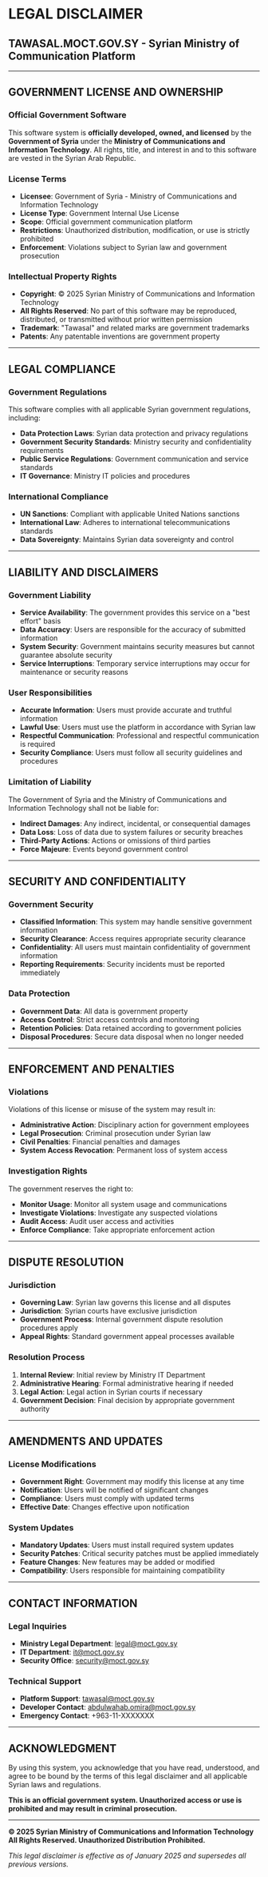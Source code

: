 # LEGAL DISCLAIMER
## TAWASAL.MOCT.GOV.SY - Syrian Ministry of Communication Platform

---

## GOVERNMENT LICENSE AND OWNERSHIP

### Official Government Software
This software system is **officially developed, owned, and licensed** by the **Government of Syria** under the **Ministry of Communications and Information Technology**. All rights, title, and interest in and to this software are vested in the Syrian Arab Republic.

### License Terms
- **Licensee**: Government of Syria - Ministry of Communications and Information Technology
- **License Type**: Government Internal Use License
- **Scope**: Official government communication platform
- **Restrictions**: Unauthorized distribution, modification, or use is strictly prohibited
- **Enforcement**: Violations subject to Syrian law and government prosecution

### Intellectual Property Rights
- **Copyright**: © 2025 Syrian Ministry of Communications and Information Technology
- **All Rights Reserved**: No part of this software may be reproduced, distributed, or transmitted without prior written permission
- **Trademark**: "Tawasal" and related marks are government trademarks
- **Patents**: Any patentable inventions are government property

---

## LEGAL COMPLIANCE

### Government Regulations
This software complies with all applicable Syrian government regulations, including:
- **Data Protection Laws**: Syrian data protection and privacy regulations
- **Government Security Standards**: Ministry security and confidentiality requirements
- **Public Service Regulations**: Government communication and service standards
- **IT Governance**: Ministry IT policies and procedures

### International Compliance
- **UN Sanctions**: Compliant with applicable United Nations sanctions
- **International Law**: Adheres to international telecommunications standards
- **Data Sovereignty**: Maintains Syrian data sovereignty and control

---

## LIABILITY AND DISCLAIMERS

### Government Liability
- **Service Availability**: The government provides this service on a "best effort" basis
- **Data Accuracy**: Users are responsible for the accuracy of submitted information
- **System Security**: Government maintains security measures but cannot guarantee absolute security
- **Service Interruptions**: Temporary service interruptions may occur for maintenance or security reasons

### User Responsibilities
- **Accurate Information**: Users must provide accurate and truthful information
- **Lawful Use**: Users must use the platform in accordance with Syrian law
- **Respectful Communication**: Professional and respectful communication is required
- **Security Compliance**: Users must follow all security guidelines and procedures

### Limitation of Liability
The Government of Syria and the Ministry of Communications and Information Technology shall not be liable for:
- **Indirect Damages**: Any indirect, incidental, or consequential damages
- **Data Loss**: Loss of data due to system failures or security breaches
- **Third-Party Actions**: Actions or omissions of third parties
- **Force Majeure**: Events beyond government control

---

## SECURITY AND CONFIDENTIALITY

### Government Security
- **Classified Information**: This system may handle sensitive government information
- **Security Clearance**: Access requires appropriate security clearance
- **Confidentiality**: All users must maintain confidentiality of government information
- **Reporting Requirements**: Security incidents must be reported immediately

### Data Protection
- **Government Data**: All data is government property
- **Access Control**: Strict access controls and monitoring
- **Retention Policies**: Data retained according to government policies
- **Disposal Procedures**: Secure data disposal when no longer needed

---

## ENFORCEMENT AND PENALTIES

### Violations
Violations of this license or misuse of the system may result in:
- **Administrative Action**: Disciplinary action for government employees
- **Legal Prosecution**: Criminal prosecution under Syrian law
- **Civil Penalties**: Financial penalties and damages
- **System Access Revocation**: Permanent loss of system access

### Investigation Rights
The government reserves the right to:
- **Monitor Usage**: Monitor all system usage and communications
- **Investigate Violations**: Investigate any suspected violations
- **Audit Access**: Audit user access and activities
- **Enforce Compliance**: Take appropriate enforcement action

---

## DISPUTE RESOLUTION

### Jurisdiction
- **Governing Law**: Syrian law governs this license and all disputes
- **Jurisdiction**: Syrian courts have exclusive jurisdiction
- **Government Process**: Internal government dispute resolution procedures apply
- **Appeal Rights**: Standard government appeal processes available

### Resolution Process
1. **Internal Review**: Initial review by Ministry IT Department
2. **Administrative Hearing**: Formal administrative hearing if needed
3. **Legal Action**: Legal action in Syrian courts if necessary
4. **Government Decision**: Final decision by appropriate government authority

---

## AMENDMENTS AND UPDATES

### License Modifications
- **Government Right**: Government may modify this license at any time
- **Notification**: Users will be notified of significant changes
- **Compliance**: Users must comply with updated terms
- **Effective Date**: Changes effective upon notification

### System Updates
- **Mandatory Updates**: Users must install required system updates
- **Security Patches**: Critical security patches must be applied immediately
- **Feature Changes**: New features may be added or modified
- **Compatibility**: Users responsible for maintaining compatibility

---

## CONTACT INFORMATION

### Legal Inquiries
- **Ministry Legal Department**: legal@moct.gov.sy
- **IT Department**: it@moct.gov.sy
- **Security Office**: security@moct.gov.sy

### Technical Support
- **Platform Support**: tawasal@moct.gov.sy
- **Developer Contact**: abdulwahab.omira@moct.gov.sy
- **Emergency Contact**: +963-11-XXXXXXX

---

## ACKNOWLEDGMENT

By using this system, you acknowledge that you have read, understood, and agree to be bound by the terms of this legal disclaimer and all applicable Syrian laws and regulations.

**This is an official government system. Unauthorized access or use is prohibited and may result in criminal prosecution.**

---

**© 2025 Syrian Ministry of Communications and Information Technology**  
**All Rights Reserved. Unauthorized Distribution Prohibited.**

*This legal disclaimer is effective as of January 2025 and supersedes all previous versions.*
